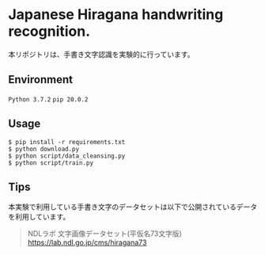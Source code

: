 # Japanese Hiragana handwriting recognition.
本リポジトリは、手書き文字認識を実験的に行っています。

## Environment
`Python 3.7.2` `pip 20.0.2` 

## Usage
```
$ pip install -r requirements.txt
$ python download.py
$ python script/data_cleansing.py
$ python script/train.py
```

## Tips
本実験で利用している手書き文字のデータセットは以下で公開されているデータを利用しています。
> NDLラボ 文字画像データセット(平仮名73文字版)<br />
> https://lab.ndl.go.jp/cms/hiragana73
